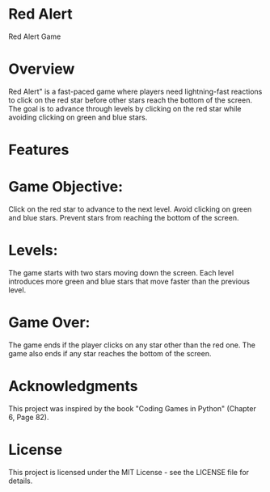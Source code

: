 # Red Alert
Red Alert Game
# Overview
Red Alert" is a fast-paced game where players need lightning-fast reactions to click on the red star before other stars reach the bottom of the screen.
The goal is to advance through levels by clicking on the red star while avoiding clicking on green and blue stars.

# Features
# Game Objective:
Click on the red star to advance to the next level.
Avoid clicking on green and blue stars.
Prevent stars from reaching the bottom of the screen.

# Levels:
The game starts with two stars moving down the screen.
Each level introduces more green and blue stars that move faster than the previous level.

# Game Over:
The game ends if the player clicks on any star other than the red one.
The game also ends if any star reaches the bottom of the screen.

# Acknowledgments
This project was inspired by the book "Coding Games in Python" (Chapter 6, Page 82).

# License
This project is licensed under the MIT License - see the LICENSE file for details.